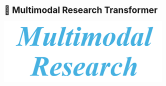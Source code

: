 # :rocket: Multimodal Research Transformer

![model architecture](assets/multimodal_research.jpg)  
